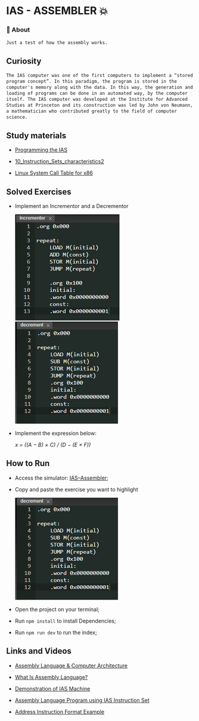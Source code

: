<br>

# IAS - ASSEMBLER 💥

### 🤯 About

    Just a test of how the assembly works.

## Curiosity

    The IAS computer was one of the first computers to implement a “stored program concept”. In this paradigm, the program is stored in the computer's memory along with the data. In this way, the generation and loading of programs can be done in an automated way, by the computer itself. The IAS computer was developed at the Institute for Advanced Studies at Princeton and its construction was led by John von Neumann, a mathematician who contributed greatly to the field of computer science.

## Study materials

- [Programming the IAS](https://www.ic.unicamp.br/~edson/disciplinas/mc404/2017-2s/abef/anexos/programando_o_IAS.pdf)

- [10_Instruction_Sets_characteristics2](https://faculty.tarleton.edu/agapie/documents/cs_343_arch/10_Instruction_Sets_characteristics2.pdf)

- [Linux System Call Table for x86](https://blog.rchapman.org/posts/Linux_System_Call_Table_for_x86_64/)

## Solved Exercises

- Implement an Incrementor and a Decrementor

  ![Incrementer](docs/images/code-incrementer.png)
  ![Decrement](docs/images/code-decrement.png)

- Implement the expression below:

  _x = ((A − B) × C) / (D − (E × F))_

## How to Run

- Access the simulator: [IAS–Assembler](http://www.ic.unicamp.br/~edson/disciplinas/mc404/2017-2s/abef/IAS-Assembler/assembler.html);

- Copy and paste the exercise you want to highlight

  ![Decrement](docs/images/code-decrement.png)

- Open the project on your terminal;
- Run `npm install` to install Dependencies;
- Run `npm run dev` to run the index;

## Links and Videos

- [Assembly Language & Computer Architecture](https://www.youtube.com/watch?v=L1ung0wil9Y)

- [What Is Assembly Language?](https://www.youtube.com/watch?v=1FXhjErUz58)

- [Demonstration of IAS Machine](https://www.youtube.com/watch?v=mVbxrQE4f90)

- [Assembly Language Program using IAS Instruction Set](https://www.youtube.com/watch?v=g87sv5rcmE4)

- [Address Instruction Format Example](https://www.youtube.com/watch?v=c5SeaGE5Vuw)

